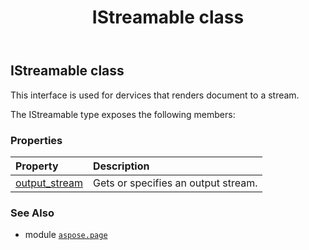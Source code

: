 ﻿---
title: IStreamable class
second_title: Aspose.Page for Python via .NET API References
description: 
type: docs
weight: 80
url: /python-net/aspose.page/istreamable/
is_root: false
---

## IStreamable class

This interface is used for dervices that renders document to a stream.



The IStreamable type exposes the following members:

### Properties
| Property | Description |
| :- | :- |
| [output_stream](/page/python-net/aspose.page/istreamable/output_stream) | Gets or specifies an output stream. |



### See Also
* module [`aspose.page`](..)
